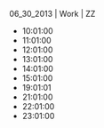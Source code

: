 06_30_2013 | Work | ZZ 
* 10:01:00
* 11:01:00
* 12:01:00
* 13:01:00
* 14:01:00
* 15:01:00
* 19:01:01
* 21:01:00
* 22:01:00
* 23:01:00
